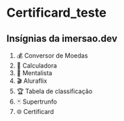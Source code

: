 # Certificard_teste<html>
<head>
  <link rel="preconnect" href="https://fonts.gstatic.com">
  <link href="https://fonts.googleapis.com/css2?family=Roboto:wght@300&display=swap" rel="stylesheet">
  <link rel="stylesheet" href="style.css">  
</head>
<body>

  <div>
    <h2>Insígnias da imersao.dev</h2>
    <ol>
      <li>💰 Conversor de Moedas</li>
      <li>🔢 Calculadora</li>
      <li>🔮 Mentalista</li>
      <li>🎬 Aluraflix</li>
      <li>🏆 Tabela de classificação</li>
      <li>🃏 Supertrunfo</li>
      <li>🌐 Certificard</li>
    </ol>
  </div>
</section>
</body>
</html>
